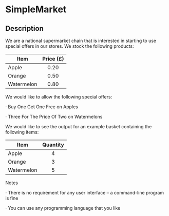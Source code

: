 # SimpleMarket

## Description

We are a national supermarket chain that is interested in starting to use special offers in our stores. We stock the following products:

| Item       | Price (£) |
|------------|:---------:|
| Apple      | 0.20      |
| Orange     | 0.50      |
| Watermelon | 0.80      |


We would like to allow the following special offers:

· Buy One Get One Free on Apples

· Three For The Price Of Two on Watermelons

We would like to see the output for an example basket containing the following items:

| Item       | Quantity  |
|------------|:---------:|
| Apple      | 4         |
| Orange     | 3         |
| Watermelon | 5         |


Notes

· There is no requirement for any user interface – a command-line program is fine

· You can use any programming language that you like
